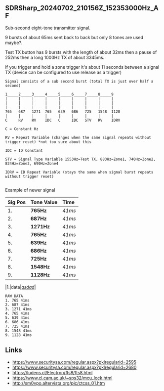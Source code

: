 ## SDRSharp_20240702_210156Z_152353000Hz_AF

Sub-second eight-tone transmitter signal.

9 bursts of about 65ms sent back to back but only 8 tones are used maybe?.

Test TX button has 9 bursts with the length of about 32ms then a pause of 252ms then a long 1000Hz TX of about 3345ms.

If you trigger and hold a zone trigger it's about 11 seconds between a signal TX (device can be configured to use release as a trigger)

```
Signal consists of a sub second burst (total TX is just over half a second)

1_____2_____3_____4_____5_____6_____7_____8_____9
|     |     |     |     |     |     |     |     |
|     |     |     |     |     |     |     |     |
|     |     |     |     |     |     |     |     |
765   687   1271  765   639   686   725   1548  1128
|     |     |     |     |     |     |     |     |
C     RV    RV    IDC   C     IDC   STV   RV    IDRV

C = Constant Hz

RV = Repeat Variable (changes when the same signal repeats without trigger reset) *not too sure about this

IDC = ID Constant

STV = Signal Type Variable 1553Hz=Test TX, 883Hz=Zone1, 740Hz=Zone2, 824Hz=Zone3, 690Hz=Zone4

IDRV = ID Repeat Variable (stays the same when signal burst repeats without trigger reset)


```

Example of newer signal

|Sig Pos|Tone Value|Time|
| :------------| :------------ | :------------ |
|1.|**765Hz**|*41ms*|
|2.|**687Hz**|*41ms*|
|3.|**1271Hz**|*41ms*|
|4.|**765Hz**|*41ms*|
|5.|**639Hz**|*41ms*|
|6.|**686Hz**|*41ms*|
|7.|**725Hz**|*41ms*|
|8.|**1548Hz**|*41ms*|
|9.|**1128Hz**|*41ms*|

|1.|data|*[asdad](link)*|

```
RAW DATA
1. 765 41ms
2. 687 41ms
3. 1271 41ms
4. 765 41ms
5. 639 41ms
6. 686 41ms
7. 725 41ms
8. 1548 41ms
9. 1128 41ms
```

## Links
- https://www.securitysa.com/regular.aspx?pklregularid=2595
- https://www.securitysa.com/regular.aspx?pklregularid=2680
- https://ludens.cl/Electron/fts8/fts8.html
- https://www.cl.cam.ac.uk/~sps32/mcu_lock.html
- http://sm0vpo.altervista.org/pic/ctcss_01.htm